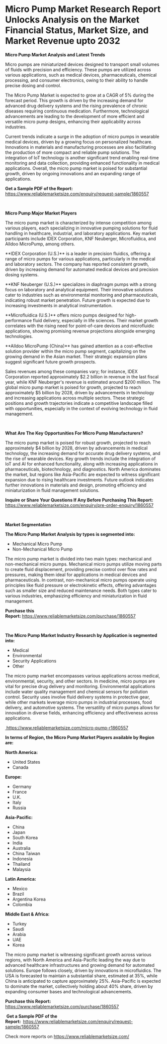 <p><h1>Micro Pump Market Research Report Unlocks Analysis on the Market Financial Status, Market Size, and Market Revenue upto 2032</h1></p><p><strong>Micro Pump Market Analysis and Latest Trends</strong></p>
<p><p>Micro pumps are miniaturized devices designed to transport small volumes of fluids with precision and efficiency. These pumps are utilized across various applications, such as medical devices, pharmaceuticals, chemical processing, and consumer electronics, owing to their ability to handle precise dosing and control.</p><p>The Micro Pump Market is expected to grow at a CAGR of 5% during the forecast period. This growth is driven by the increasing demand for advanced drug delivery systems and the rising prevalence of chronic diseases requiring continuous medication. Furthermore, technological advancements are leading to the development of more efficient and versatile micro pump designs, enhancing their applicability across industries.</p><p>Current trends indicate a surge in the adoption of micro pumps in wearable medical devices, driven by a growing focus on personalized healthcare. Innovations in materials and manufacturing processes are also facilitating the production of more compact and reliable pump solutions. The integration of IoT technology is another significant trend enabling real-time monitoring and data collection, providing enhanced functionality in medical applications. Overall, the micro pump market is poised for substantial growth, driven by ongoing innovations and an expanding range of applications.</p></p>
<p><strong>Get a Sample PDF of the Report:&nbsp;</strong> <a href="https://www.reliablemarketsize.com/enquiry/request-sample/1860557?utm_campaign=1197&utm_medium=2&utm_source=Github&utm_content=ia&utm_term=16022025&utm_id=micro-pump">https://www.reliablemarketsize.com/enquiry/request-sample/1860557</a></p>
<p>&nbsp;</p>
<p><strong>Micro Pump Major Market Players</strong></p>
<p><p>The micro pump market is characterized by intense competition among various players, each specializing in innovative pumping solutions for fluid handling in healthcare, industrial, and laboratory applications. Key market participants include IDEX Corporation, KNF Neuberger, Microfluidica, and Alldoo MicroPump, among others.</p><p>**IDEX Corporation (U.S.)** is a leader in precision fluidics, offering a range of micro pumps for various applications, particularly in the medical and laboratory sectors. The company has reported consistent growth, driven by increasing demand for automated medical devices and precision dosing systems.</p><p>**KNF Neuberger (U.S.)** specializes in diaphragm pumps with a strong focus on laboratory and analytical equipment. Their innovative solutions cater to industries such as environmental monitoring and pharmaceuticals, indicating robust market penetration. Future growth is expected due to increasing investments in analytical instrumentation.</p><p>**Microfluidica (U.S.)** offers micro pumps designed for high-performance fluid delivery, especially in life sciences. Their market growth correlates with the rising need for point-of-care devices and microfluidic applications, showing promising revenue projections alongside emerging technologies.</p><p>**Alldoo MicroPump (China)** has gained attention as a cost-effective solution provider within the micro pump segment, capitalizing on the growing demand in the Asian market. Their strategic expansion plans suggest significant future growth prospects.</p><p>Sales revenues among these companies vary; for instance, IDEX Corporation reported approximately $2.2 billion in revenue in the last fiscal year, while KNF Neuberger's revenue is estimated around $200 million. The global micro pump market is poised for growth, projected to reach approximately $5 billion by 2028, driven by advancements in technology and increasing applications across multiple sectors. These strategic positions and growth trajectories indicate a competitive landscape filled with opportunities, especially in the context of evolving technology in fluid management.</p></p>
<p>&nbsp;</p>
<p><strong>What Are The Key Opportunities For Micro Pump Manufacturers?</strong></p>
<p><p>The micro pump market is poised for robust growth, projected to reach approximately $4 billion by 2028, driven by advancements in medical technology, the increasing demand for accurate drug delivery systems, and the rise of wearable devices. Key growth trends include the integration of IoT and AI for enhanced functionality, along with increasing applications in pharmaceuticals, biotechnology, and diagnostics. North America dominates the market, but regions like Asia-Pacific are expected to witness significant expansion due to rising healthcare investments. Future outlook indicates further innovations in materials and design, promoting efficiency and miniaturization in fluid management solutions.</p></p>
<p><strong>Inquire or Share Your Questions If Any Before Purchasing This Report:</strong> <a href="https://www.reliablemarketsize.com/enquiry/pre-order-enquiry/1860557?utm_campaign=1197&utm_medium=2&utm_source=Github&utm_content=ia&utm_term=16022025&utm_id=micro-pump">https://www.reliablemarketsize.com/enquiry/pre-order-enquiry/1860557</a></p>
<p>&nbsp;</p>
<p><strong>Market Segmentation</strong></p>
<p><strong>The Micro Pump Market Analysis by types is segmented into:</strong></p>
<p><ul><li>Mechanical Micro Pump</li><li>Non-Mechanical Micro Pump</li></ul></p>
<p><p>The micro pump market is divided into two main types: mechanical and non-mechanical micro pumps. Mechanical micro pumps utilize moving parts to create fluid displacement, providing precise control over flow rates and pressures, making them ideal for applications in medical devices and pharmaceuticals. In contrast, non-mechanical micro pumps operate using principles like fluid pressure or electrokinetic effects, offering advantages such as smaller size and reduced maintenance needs. Both types cater to various industries, emphasizing efficiency and miniaturization in fluid management.</p></p>
<p><strong>Purchase this Report:&nbsp;</strong><a href="https://www.reliablemarketsize.com/purchase/1860557?utm_campaign=1197&utm_medium=2&utm_source=Github&utm_content=ia&utm_term=16022025&utm_id=micro-pump">https://www.reliablemarketsize.com/purchase/1860557</a></p>
<p>&nbsp;</p>
<p><strong>The Micro Pump Market Industry Research by Application is segmented into:</strong></p>
<p><ul><li>Medical</li><li>Environmental</li><li>Security Applications</li><li>Other</li></ul></p>
<p><p>The micro pump market encompasses various applications across medical, environmental, security, and other sectors. In medicine, micro pumps are vital for precise drug delivery and monitoring. Environmental applications include water quality management and chemical sensors for pollution control. Security uses involve fluid delivery systems in protective gear, while other markets leverage micro pumps in industrial processes, food delivery, and automotive systems. The versatility of micro pumps allows for innovation in diverse fields, enhancing efficiency and effectiveness across applications.</p></p>
<p><a href="https://www.reliablemarketsize.com/micro-pump-r1860557?utm_campaign=1197&utm_medium=2&utm_source=Github&utm_content=ia&utm_term=16022025&utm_id=micro-pump">&nbsp;https://www.reliablemarketsize.com/micro-pump-r1860557</a></p>
<p><strong>In terms of Region, the Micro Pump Market Players available by Region are:</strong></p>
<p>
    <p> <strong> North America: </strong>
        <ul>
            <li>United States</li>
            <li>Canada</li>
        </ul>
        </p> 
    <p> <strong> Europe: </strong>
        <ul>
            <li>Germany</li>
            <li>France</li>
            <li>U.K.</li>
            <li>Italy</li>
            <li>Russia</li>
        </ul>
        </p> 
    <p> <strong> Asia-Pacific: </strong>
        <ul>
            <li>China</li>
            <li>Japan</li>
            <li>South Korea</li>
            <li>India</li>
            <li>Australia</li>
            <li>China Taiwan</li>
            <li>Indonesia</li>
            <li>Thailand</li>
            <li>Malaysia</li>
        </ul>
        </p> 
    <p> <strong> Latin America: </strong>
        <ul>
            <li>Mexico</li>
            <li>Brazil</li>
            <li>Argentina Korea</li>
            <li>Colombia</li>
        </ul>
        </p> 
    <p> <strong> Middle East & Africa: </strong>
        <ul>
            <li>Turkey</li>
            <li>Saudi</li>
            <li>Arabia</li>
            <li>UAE</li>
            <li>Korea</li>
        </ul>
    </p>
    </p>
<p><p>The micro pump market is witnessing significant growth across various regions, with North America and Asia-Pacific leading the way due to advanced healthcare infrastructures and growing demand for automated solutions. Europe follows closely, driven by innovations in microfluidics. The USA is forecasted to maintain a substantial share, estimated at 35%, while China is anticipated to capture approximately 25%. Asia-Pacific is expected to dominate the market, collectively holding about 40% share, driven by expanding consumer bases and technological advancements.</p></p>
<p><strong>Purchase this Report: </strong><a href="https://www.reliablemarketsize.com/purchase/1860557?utm_campaign=1197&utm_medium=2&utm_source=Github&utm_content=ia&utm_term=16022025&utm_id=micro-pump">https://www.reliablemarketsize.com/purchase/1860557</a></p>
<p>&nbsp;<strong>Get a Sample PDF of the Report:&nbsp;&nbsp;</strong><a href="https://www.reliablemarketsize.com/enquiry/request-sample/1860557?utm_campaign=1197&utm_medium=2&utm_source=Github&utm_content=ia&utm_term=16022025&utm_id=micro-pump">https://www.reliablemarketsize.com/enquiry/request-sample/1860557</a></p>
<p><strong></strong></p>
<p>Check more reports on <a href="https://www.reliablemarketsize.com/?utm_campaign=1197&utm_medium=2&utm_source=Github&utm_content=ia&utm_term=16022025&utm_id=micro-pump">https://www.reliablemarketsize.com/</a></p>